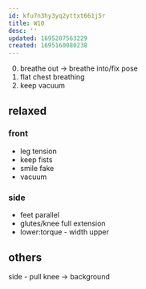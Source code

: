 ```yaml
---
id: kfu7n3hy3yq2yttxt661j5r
title: W10
desc: ''
updated: 1695207563229
created: 1695160080238
---
```


0) breathe out -> breathe into/fix pose
1) flat chest breathing
2) keep vacuum

## relaxed
### front
- leg tension
- keep fists
- smile fake
- vacuum

### side
- feet parallel
- glutes/knee full extension
- lower:torque - width upper

## others
side - pull knee -> background